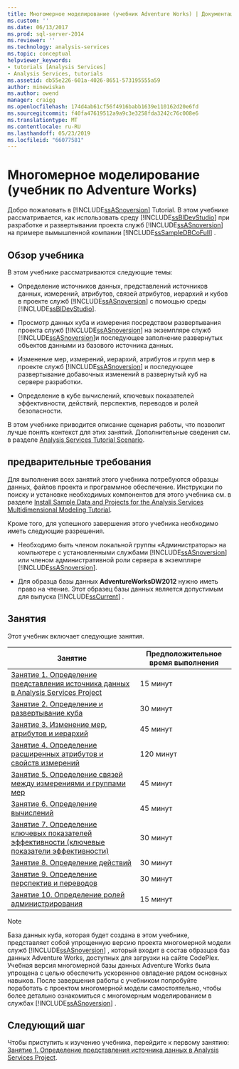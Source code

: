 ```yaml
---
title: Многомерное моделирование (учебник Adventure Works) | Документация Майкрософт
ms.custom: ''
ms.date: 06/13/2017
ms.prod: sql-server-2014
ms.reviewer: ''
ms.technology: analysis-services
ms.topic: conceptual
helpviewer_keywords:
- tutorials [Analysis Services]
- Analysis Services, tutorials
ms.assetid: db55e226-601a-4026-8651-573195555a59
author: minewiskan
ms.author: owend
manager: craigg
ms.openlocfilehash: 174d4ab61cf56f4916babb1639e110162d20e6fd
ms.sourcegitcommit: f40fa47619512a9a9c3e3258fda3242c76c008e6
ms.translationtype: MT
ms.contentlocale: ru-RU
ms.lasthandoff: 05/23/2019
ms.locfileid: "66077581"
---
```

# <a name="multidimensional-modeling-adventure-works-tutorial"></a>Многомерное моделирование (учебник по Adventure Works)
  Добро пожаловать в [!INCLUDE[ssASnoversion](../includes/ssasnoversion-md.md)] Tutorial. В этом учебнике рассматривается, как использовать среду [!INCLUDE[ssBIDevStudio](../includes/ssbidevstudio-md.md)] при разработке и развертывании проекта служб [!INCLUDE[ssASnoversion](../includes/ssasnoversion-md.md)] на примере вымышленной компании [!INCLUDE[ssSampleDBCoFull](../includes/sssampledbcofull-md.md)] .  
  
## <a name="what-you-will-learn"></a>Обзор учебника  
 В этом учебнике рассматриваются следующие темы:  
  
-   Определение источников данных, представлений источников данных, измерений, атрибутов, связей атрибутов, иерархий и кубов в проекте служб [!INCLUDE[ssASnoversion](../includes/ssasnoversion-md.md)] с помощью среды [!INCLUDE[ssBIDevStudio](../includes/ssbidevstudio-md.md)].  
  
-   Просмотр данных куба и измерения посредством развертывания проекта служб [!INCLUDE[ssASnoversion](../includes/ssasnoversion-md.md)] на экземпляре служб [!INCLUDE[ssASnoversion](../includes/ssasnoversion-md.md)]и последующее заполнение развернутых объектов данными из базового источника данных.  
  
-   Изменение мер, измерений, иерархий, атрибутов и групп мер в проекте служб [!INCLUDE[ssASnoversion](../includes/ssasnoversion-md.md)] и последующее развертывание добавочных изменений в развернутый куб на сервере разработки.  
  
-   Определение в кубе вычислений, ключевых показателей эффективности, действий, перспектив, переводов и ролей безопасности.  
  
 В этом учебнике приводится описание сценария работы, что позволит лучше понять контекст для этих занятий. Дополнительные сведения см. в разделе [Analysis Services Tutorial Scenario](analysis-services-tutorial-scenario.md).  
  
## <a name="prerequisites"></a>предварительные требования  
 Для выполнения всех занятий этого учебника потребуются образцы данных, файлов проекта и программное обеспечение. Инструкции по поиску и установке необходимых компонентов для этого учебника см. в разделе [Install Sample Data and Projects for the Analysis Services Multidimensional Modeling Tutorial](install-sample-data-and-projects.md).  
  
 Кроме того, для успешного завершения этого учебника необходимо иметь следующие разрешения.  
  
-   Необходимо быть членом локальной группы «Администраторы» на компьютере с установленными службами [!INCLUDE[ssASnoversion](../includes/ssasnoversion-md.md)] или членом административной роли сервера в экземпляре [!INCLUDE[ssASnoversion](../includes/ssasnoversion-md.md)].  
  
-   Для образца базы данных **AdventureWorksDW2012** нужно иметь право на чтение. Этот образец базы данных является допустимым для выпуска [!INCLUDE[ssCurrent](../includes/sscurrent-md.md)] .  
  
## <a name="lessons"></a>Занятия  
 Этот учебник включает следующие занятия.  
  
|Занятие|Предположительное время выполнения|  
|------------|--------------------------------|  
|[Занятие 1. Определение представления источника данных в Analysis Services Project](lesson-1-defining-a-data-source-view-within-an-analysis-services-project.md)|15 минут|  
|[Занятие 2. Определение и развертывание куба](lesson-2-defining-and-deploying-a-cube.md)|30 минут|  
|[Занятие 3. Изменение мер, атрибутов и иерархий](lesson-3-modifying-measures-attributes-and-hierarchies.md)|45 минут|  
|[Занятие 4. Определение расширенных атрибутов и свойств измерений](lesson-4-defining-advanced-attribute-and-dimension-properties.md)|120 минут|  
|[Занятие 5. Определение связей между измерениями и группами мер](lesson-5-defining-relationships-between-dimensions-and-measure-groups.md)|45 минут|  
|[Занятие 6. Определение вычислений](lesson-6-defining-calculations.md)|45 минут|  
|[Занятие 7. Определение ключевых показателей эффективности &#40;ключевые показатели эффективности&#41;](lesson-7-defining-key-performance-indicators-kpis.md)|30 минут|  
|[Занятие 8. Определение действий](lesson-8-defining-actions.md)|30 минут|  
|[Занятие 9. Определение перспектив и переводов](lesson-9-defining-perspectives-and-translations.md)|30 минут|  
|[Занятие 10. Определение ролей администрирования](lesson-10-defining-administrative-roles.md)|15 минут|  
  
> [!NOTE]  
>  База данных куба, которая будет создана в этом учебнике, представляет собой упрощенную версию проекта многомерной модели служб [!INCLUDE[ssASnoversion](../includes/ssasnoversion-md.md)] , который входит в состав образцов баз данных Adventure Works, доступных для загрузки на сайте CodePlex. Учебная версия многомерной базы данных Adventure Works была упрощена с целью обеспечить ускоренное овладение рядом основных навыков. После завершения работы с учебником попробуйте поработать с проектом многомерной модели самостоятельно, чтобы более детально ознакомиться с многомерным моделированием в службах [!INCLUDE[ssASnoversion](../includes/ssasnoversion-md.md)] .  
  
## <a name="next-step"></a>Следующий шаг  
 Чтобы приступить к изучению учебника, перейдите к первому занятию: [Занятие 1. Определение представления источника данных в Analysis Services Project](lesson-1-defining-a-data-source-view-within-an-analysis-services-project.md).  
  
  
